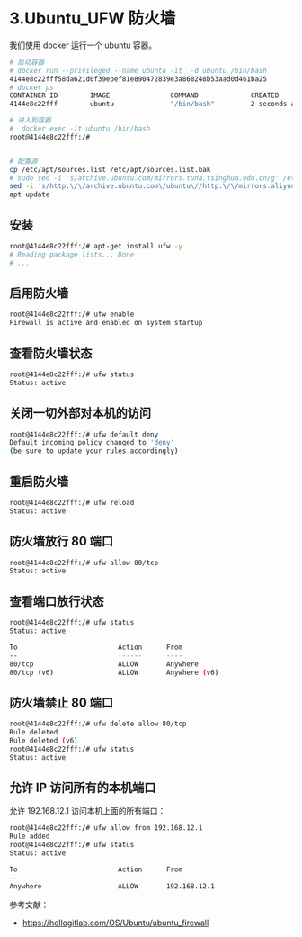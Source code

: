 # 3.Ubuntu_UFW 防火墙

我们使用 docker 运行一个 ubuntu 容器。

```sh
# 启动容器
# docker run --privileged --name ubuntu -it  -d ubuntu /bin/bash
4144e8c22fff58da621d0f39ebef81e890472839e3a868248b53aad0d461ba25
# docker ps
CONTAINER ID        IMAGE               COMMAND             CREATED             STATUS              PORTS               NAMES
4144e8c22fff        ubuntu              "/bin/bash"         2 seconds ago       Up 1 second                             ubuntu

# 进入到容器
#  docker exec -it ubuntu /bin/bash
root@4144e8c22fff:/#


# 配置源
cp /etc/apt/sources.list /etc/apt/sources.list.bak
# sudo sed -i 's/archive.ubuntu.com/mirrors.tuna.tsinghua.edu.cn/g' /etc/apt/sources.list
sed -i 's/http:\/\/archive.ubuntu.com\/ubuntu\//http:\/\/mirrors.aliyun.com\/ubuntu\//g' /etc/apt/sources.list
apt update
```

## 安装

```sh
root@4144e8c22fff:/# apt-get install ufw -y
# Reading package lists... Done
# ...
```

## 启用防火墙

```sh
root@4144e8c22fff:/# ufw enable
Firewall is active and enabled on system startup
```

## 查看防火墙状态

```sh
root@4144e8c22fff:/# ufw status
Status: active
```

## 关闭一切外部对本机的访问

```sh
root@4144e8c22fff:/# ufw default deny
Default incoming policy changed to 'deny'
(be sure to update your rules accordingly)
```

## 重启防火墙

```sh
root@4144e8c22fff:/# ufw reload
Status: active
```

## 防火墙放行 80 端口

```sh
root@4144e8c22fff:/# ufw allow 80/tcp
Status: active
```

## 查看端口放行状态

```sh
root@4144e8c22fff:/# ufw status
Status: active

To                         Action      From
--                         ------      ----
80/tcp                     ALLOW       Anywhere
80/tcp (v6)                ALLOW       Anywhere (v6)
```

## 防火墙禁止 80 端口

```sh
root@4144e8c22fff:/# ufw delete allow 80/tcp
Rule deleted
Rule deleted (v6)
root@4144e8c22fff:/# ufw status
Status: active
```

## 允许 IP 访问所有的本机端口

允许 192.168.12.1 访问本机上面的所有端口：

```sh
root@4144e8c22fff:/# ufw allow from 192.168.12.1
Rule added
root@4144e8c22fff:/# ufw status
Status: active

To                         Action      From
--                         ------      ----
Anywhere                   ALLOW       192.168.12.1
```

参考文献：

- https://hellogitlab.com/OS/Ubuntu/ubuntu_firewall
